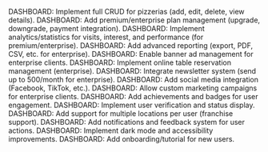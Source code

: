 DASHBOARD: Implement full CRUD for pizzerias (add, edit, delete, view details).
DASHBOARD: Add premium/enterprise plan management (upgrade, downgrade, payment integration).
DASHBOARD: Implement analytics/statistics for visits, interest, and performance (for premium/enterprise).
DASHBOARD: Add advanced reporting (export, PDF, CSV, etc. for enterprise).
DASHBOARD: Enable banner ad management for enterprise clients.
DASHBOARD: Implement online table reservation management (enterprise).
DASHBOARD: Integrate newsletter system (send up to 500/month for enterprise).
DASHBOARD: Add social media integration (Facebook, TikTok, etc.).
DASHBOARD: Allow custom marketing campaigns for enterprise clients.
DASHBOARD: Add achievements and badges for user engagement.
DASHBOARD: Implement user verification and status display.
DASHBOARD: Add support for multiple locations per user (franchise support).
DASHBOARD: Add notifications and feedback system for user actions.
DASHBOARD: Implement dark mode and accessibility improvements.
DASHBOARD: Add onboarding/tutorial for new users.